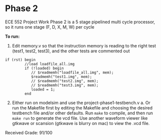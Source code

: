 # Phase 2
ECE 552 Project Work
Phase 2 is a 5 stage pipelined multi cycle processor, so it runs one stage (F, D, X, M, W) per cycle

**To run:** 
1. Edit memory.v so that the instruction memory is reading to the right test (test1, test2, test3), and the other tests are commented out
```
if (rst) begin
         //load loadfile_all.img
         if (!loaded) begin
            // $readmemh("loadfile_all.img", mem);
            $readmemh("test1.img", mem);
            // $readmemh("test2.img", mem);
            // $readmemh("test3.img", mem);
            loaded = 1;
         end
```
2. Either run on modelsim and use the project-phase1-testbench.v
	a. Or run the Makefile first by editing the Makefile and choosing the desired testbench file and/or other defaults. Run `make` to compile, and then run `make run` to generate the vcd file. Use another waveform viewer like gtkwave or scansion (gtkwave is blurry on mac) to view the .vcd file.

Received Grade: 91/100
